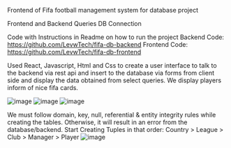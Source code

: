 Frontend of Fifa football management system for database project

Frontend and Backend Queries DB Connection

Code with Instructions in Readme on how to run the project
Backend Code: https://github.com/LevwTech/fifa-db-backend
Frontend Code: https://github.com/LevwTech/fifa-db-frontend

Used React, Javascript, Html and Css to create a user interface to talk to the backend via rest api and insert to the database via forms from client side and display the data obtained from select queries. We display players inform of nice fifa cards.

 ![image](https://user-images.githubusercontent.com/69399787/166915766-1b249878-c1a5-4df6-b5be-e89c6618741e.png)
![image](https://user-images.githubusercontent.com/69399787/166915777-456b49fd-d8ff-47da-90d8-1c62b2c16f00.png)
![image](https://user-images.githubusercontent.com/69399787/166915793-c92a0885-d0fb-4cb7-a730-10b5b134349d.png)

 
We must follow domain, key, null, referential & entity integrity rules while creating the tables. Otherwise, it will result in an error from the database/backend.
Start Creating Tuples in that order:
Country > League > Club > Manager > Player
![image](https://user-images.githubusercontent.com/69399787/166915811-56fdf8fb-f5e3-45c6-af41-4bb9f1b5f50f.png)















